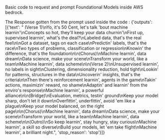 Basic code to request and prompt Foundational Models inside AWS bedrock. 

The Response gotten from the prompt used inside the code : 
    {'outputs': [{'text': " (Verse 1)\nYo, it's 50 Cent, let's talk 'bout machine learnin'\nConcepts so hot, they'll keep your data churnin'\nFirst up, supervised learnin', what's the deal?\nLabeled data, that's the real feel\n\nGot a dataset, tags on each case\nPredictin' labels, that's the race\nTwo types of problems, classification or regression\nKnowin' the difference, that's the foundation\n\n(Chorus)\nMachine learnin', data dream\nData science, make your scene\nTransform your world, like a team\nMachine learnin', data scheme\n\n(Verse 2)\nUnsupervised learnin', no labels in sight\nClustering, dimensionality reduction, hold tight\nLookin' for patterns, structures in the data\nUncoverin' insights, that's the criteria\n\nThen there's reinforcement learnin', agents in the game\nTakin' actions, maximizin' reward, no shame\nAdaptin' and learnin' from the enviro's response\nMachine learnin', a powerful alliance\n\n(Bridge)\nEvaluation, metrics, testin' ground\nKeep your model sharp, don't let it down\nOverfittin', underfittin', avoid 'em like a plague\nKeep your model balanced, on the right page\n\n(Chorus)\nMachine learnin', data dream\nData science, make your scene\nTransform your world, like a team\nMachine learnin', data scheme\n\n(Outro)\nSo keep learnin', stay hungry, stay curious\nMachine learnin', a skill so diverse\nBuild your models, let 'em take flight\nMachine learnin', a brilliant night.", 'stop_reason': 'stop'}]}
